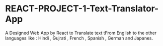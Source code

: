 # REACT-PROJECT-1-Text-Translator-App
A Designed Web App by React to Translate text tFrom English to the other languages like : Hindi , Gujrati , French , Spanish , German and Japanes.
